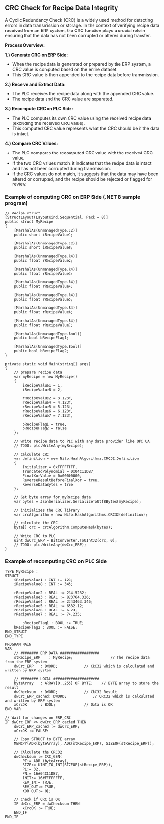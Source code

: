 ## CRC Check for Recipe Data Integrity
A Cyclic Redundancy Check (CRC) is a widely used method for detecting errors in data transmission or storage. In the context of verifying recipe data received from an ERP system, the CRC function plays a crucial role in ensuring that the data has not been corrupted or altered during transfer.

**Process Overview:**

**1.) Generate CRC on ERP Side:**
* When the recipe data is generated or prepared by the ERP system, a CRC value is computed based on the entire dataset.
* This CRC value is then appended to the recipe data before transmission.

**2.) Receive and Extract Data:**
* The PLC receives the recipe data along with the appended CRC value.
* The recipe data and the CRC value are separated.

**3.) Recompute CRC on PLC Side:**
* The PLC computes its own CRC value using the received recipe data (excluding the received CRC value).
* This computed CRC value represents what the CRC should be if the data is intact.

**4.) Compare CRC Values:**
* The PLC compares the recomputed CRC value with the received CRC value.
* If the two CRC values match, it indicates that the recipe data is intact and has not been corrupted during transmission.
* If the CRC values do not match, it suggests that the data may have been altered or corrupted, and the recipe should be rejected or flagged for review.



### Example of computing CRC on ERP Side (.NET 8 sample program)
```
// Recipe struct
[StructLayout(LayoutKind.Sequential, Pack = 8)]
public struct MyRecipe
{
	[MarshalAs(UnmanagedType.I2)]
	public short iRecipeValue1;

	[MarshalAs(UnmanagedType.I2)]
	public short iRecipeValue8;

	[MarshalAs(UnmanagedType.R4)]
	public float rRecipeValue2;

	[MarshalAs(UnmanagedType.R4)]
	public float rRecipeValue3;

	[MarshalAs(UnmanagedType.R4)]
	public float rRecipeValue4;

	[MarshalAs(UnmanagedType.R4)]
	public float rRecipeValue5;

	[MarshalAs(UnmanagedType.R4)]
	public float rRecipeValue6;

	[MarshalAs(UnmanagedType.R4)]
	public float rRecipeValue7;

	[MarshalAs(UnmanagedType.Bool)]
	public bool bRecipeFlag1;

	[MarshalAs(UnmanagedType.Bool)]
	public bool bRecipeFlag2;
}
```
```
private static void Main(string[] args)
{
	// prepare recipe data
	var myRecipe = new MyRecipe()
	{
		iRecipeValue1 = 1,
		iRecipeValue8 = 2,

		rRecipeValue2 = 3.123f,
		rRecipeValue4 = 4.123f,
		rRecipeValue5 = 5.123f,
		rRecipeValue6 = 6.123f,
		rRecipeValue7 = 7.123f,

		bRecipeFlag1 = true,
		bRecipeFlag2 = false
	};

	// write recipe data to PLC with any data provider like OPC UA
	// TODO: plc.WriteAny(myRecipe);

	// Calculate CRC
	var definition = new Nito.HashAlgorithms.CRC32.Definition
	{
		Initializer = 0xFFFFFFFF,
		TruncatedPolynomial = 0x04C11DB7,
		FinalXorValue = 0x00000000,
		ReverseResultBeforeFinalXor = true,
		ReverseDataBytes = true
	};

	// Get byte array for myRecipe data
	var bytes = JsonSerializer.SerializeToUtf8Bytes(myRecipe);

	// initializes the CRC library
	var crcAlgorithm = new Nito.HashAlgorithms.CRC32(definition);

	// calculate the CRC
	byte[] crc = crcAlgorithm.ComputeHash(bytes);

	// Write CRC to PLC
	uint dwCrc_ERP = BitConverter.ToUInt32(crc, 0);
	// TODO: plc.WriteAny(dwCrc_ERP);
}
```


### Example of recomputing CRC on PLC Side
```
TYPE MyRecipe :
STRUCT
	iRecipeValue1 : INT := 123;
	iRecipeValue8 : INT := 345;
	
	rRecipeValue2 : REAL := 234.5232;
	rRecipeValue3 : REAL := 823764.326;
	rRecipeValue4 : REAL := 2343463.346;
	rRecipeValue5 : REAL := 6532.12;
	rRecipeValue6 : REAL := 6.23;
	rRecipeValue7 : REAL := 74.235;
	
    	bRecipeFlag1 : BOOL := TRUE;
	bRecipeFlag2 : BOOL := FALSE;
END_STRUCT
END_TYPE

```
```
PROGRAM MAIN
VAR
	// ######## ERP DATA ##################
	stRecipe_ERP	: MyRecipe;             	// The recipe data from the ERP system
	dwCrc_ERP	: DWORD;			// CRC32 which is calculated and written by ERP system
	
	// ######## LOCAL #####################
	byteArray	: ARRAY[0..255] OF BYTE;	// BYTE array to store the result
	dwChecksum	: DWORD;			// CRC32 Result
	dwCrc_ERP_cached: DWORD;			// CRC32 which is calculated and written by ERP system
	xCrcOK		: BOOL;				// Data is OK
END_VAR
```
```
// Wait for changes on ERP_CRC
IF dwCrc_ERP <> dwCrc_ERP_cached THEN
	dwCrc_ERP_cached := dwCrc_ERP;
	xCrcOK := FALSE;
	
	// Copy STRUCT to BYTE array
	MEMCPY(ADR(byteArray), ADR(stRecipe_ERP), SIZEOF(stRecipe_ERP));
	
	// CAlculate the CRC32
	dwChecksum := CRC_GEN(
		PT:= ADR (byteArray), 
		SIZE:= UINT_TO_INT(SIZEOF(stRecipe_ERP)), 
		PL:= 32, 
		PN:= 16#04C11DB7, 
		INIT:= 16#FFFFFFFF, 
		REV_IN:= TRUE, 
		REV_OUT:= TRUE, 
		XOR_OUT:= 0);

	// Check if CRC is OK
	IF dwCrc_ERP = dwChecksum THEN
		xCrcOK := TRUE;
	END_IF
END_IF
```
